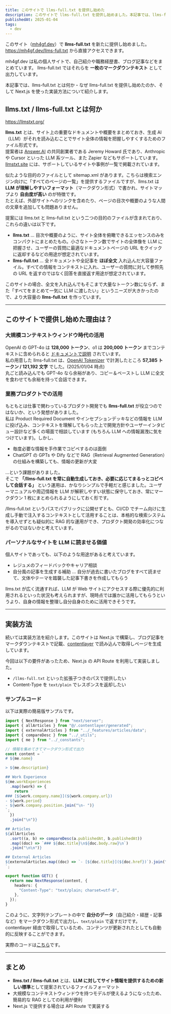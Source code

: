 ```yaml
---
title: このサイトで llms-full.txt を提供し始めた
description: このサイトで llms-full.txt を提供し始めました。本記事では、llms-full.txtとは何か・なぜllms-full.txtを提供し始めたのか、そして Next.js を使った実装方法について紹介します。
publishedAt: 2025-01-04
tags:
  - dev
---
```


このサイト（[mh4gf.dev](https://mh4gf.dev/)）で **llms-full.txt** を新たに提供し始めました。
https://mh4gf.dev/llms-full.txt から直接アクセスできます。

mh4gf.dev は私の個人サイトで、自己紹介や職務経歴書、ブログ記事などをまとめています。 llms-full.txt ではそれらを **一枚のマークダウンテキスト** として出力しています。

本記事では、llms-full.txt とは何か・なぜ llms-full.txt を提供し始めたのか、そして Next.js を使った実装方法について紹介します。

## llms.txt / llms-full.txt とは何か

https://llmstxt.org/

**llms.txt** とは、サイト上の重要なドキュメントや概要をまとめておき、生成 AI（LLM）がそれを読み込むことでサイト全体の情報を把握しやすくするためのファイル形式です。  
提案者は [Answer.AI](https://www.answer.ai/) の共同創業者である Jeremy Howard 氏であり、Anthropic や Cursor といった LLM 系ツール、また Zapier などもサポートしています。[llmstxt.site](https://llmstxt.site/) には、サポートしているサイトや事例が一覧で掲載されています。

似たような目的のファイルとして sitemap.xml があります。こちらは検索エンジン向けに「すべてのページの一覧」を提供するファイルですが、llms.txt は **LLM が理解しやすいフォーマット**（マークダウン形式）で書かれ、サイトマップより **自由度が高い** のが特徴です。  
たとえば、外部サイトへのリンクを含めたり、ページの目次や概要のような人間の文章を追加しても問題ありません。

提案には llms.txt と llms-full.txt という二つの目的のファイルが含まれており、これらの違いは以下です。

- **llms.txt** … 目次や概要のように、サイト全体を俯瞰できるエッセンスのみをコンパクトにまとめたもの。小さなトークン数でサイトの全体像を LLM に把握させ、ユーザーの質問に最適なドキュメントページの URL をクイックに返却するなどの用途が想定されています。
- **llms-full.txt** … 全ドキュメントや全記事を **ほぼ全文** 入れ込んだ大容量ファイル。すべての情報をコンテキストに入れ、ユーザーの質問に対して参照先の URL を返すのではなく回答を直接返す用途が想定されています。

このサイトの場合、全文を入れ込んでもそこまで大量なトークン数にならず、また「すべてをまとめて一気に LLM に渡したい」というニーズが大きかったので、より大容量の **llms-full.txt** を作っています。

---

## このサイトで提供し始めた理由は？

### 大規模コンテキストウィンドウ時代の活用

OpenAI の GPT-4o は **128,000 トークン**、o1 は **200,000 トークン** までコンテキストに含められると [ドキュメントで説明](https://platform.openai.com/docs/models#gpt-4o) されています。  
私の用意した llms-full.txt は、[OpenAI Tokenizer](https://platform.openai.com/tokenizer) で計測したところ **57,385 トークン / 121,192 文字** でした。(2025/01/04 時点)  
丸ごと読み込んでも GPT-4o なら余裕があり、コピー＆ペーストし LLM に全文を食わせても余裕を持って会話できます。

### 業務プロダクトでの活用

もともとは仕事で関わっているプロダクト開発でも **llms-full.txt** が役立つのではないか、という発想がありました。  
私は Product Required Document やインセプションデッキなどの情報を LLM に投げ込み、コンテキストを理解してもらった上で開発方針やユーザーインタビュー設計など多くの場面で相談しています (もちろん LLM への情報漏洩に気をつけています)。しかし、

- 毎度必要な情報を手作業でコピペするのは面倒
- ChatGPT の GPTs や Dify などで RAG（Retrieval Augmented Generation）の仕組みを構築しても、情報の更新が大変

…という課題がありました。  
そこで **「/llms-full.txt を常に自動生成しておき、必要に応じてまるっとコピペして会話する」** という運用は、かなりシンプルで手軽だと感じました。ユーザーマニュアルや周辺情報を LLM が解釈しやすい状態に保守しておき、常にマークダウン 1 枚にまとめられるようにしておく形です。

/llms-full.txt というパスでパブリックに公開せずとも、CI/CD でチーム向けに生成し手動で注入するコンテキストとして活用することは、本格的な検索システムを導入せずとも疑似的に RAG 的な運用ができ、プロダクト開発の効率化につながるのではないかと考えています。

### パーソナルなサイトを LLM に読ませる価値

個人サイトであっても、以下のような用途があると考えています。

- レジュメのフィードバックやキャリア相談
- 自分風の記事を生成する補助 ... 自分が過去に書いたブログをすべて読ませて、文体やテーマを踏襲した記事下書きを作成してもらう

llms.txt が広く流通すれば、LLM が Web サイトにアクセスする際に優先的に利用されるといった状況も考えられますが、現時点では誰かに活用してもらうというより、自身の情報を整理し自分自身のために活用できそうです。  

---

## 実装方法

続いては実装方法を紹介します。このサイトは Next.js で構築し、ブログ記事をマークダウンテキストで記載、[contentlayer](https://contentlayer.dev/) で読み込んで取得しページを生成しています。

今回は以下の要件があったため、Next.js の API Route を利用して実装しました。

- `/llms-full.txt` といった拡張子つきのパスで提供したい
- Content-Type を `text/plain` でレスポンスを返却したい

### サンプルコード

以下は実際の簡易版サンプルです。

```ts title="/app/llms-full.txt/route.ts"
import { NextResponse } from "next/server";
import { allArticles } from "@/.contentlayer/generated";
import { externalArticles } from "../_features/articles/data";
import { compareDesc } from "../_utils";
import { me } from "../_constants";

// 情報を集めてきてマークダウン形式で出力
const content = `
# ${me.name}

> ${me.description}

## Work Experience
${me.workExperiences
  .map((work) => {
    return `
### [${work.company.name}](${work.company.url})
- ${work.period}
- ${work.company.position.join("\n- ")}
`;
  })
  .join("\n")}

## Articles
${allArticles
  .sort((a, b) => compareDesc(a.publishedAt, b.publishedAt))
  .map((doc) => `### ${doc.title}\n${doc.body.raw}\n`)
  .join("\n\n")}

## External Articles
${externalArticles.map((doc) => `- [${doc.title}](${doc.href})`).join("\n")}
`;

export function GET() {
  return new NextResponse(content, {
    headers: {
      "Content-Type": "text/plain; charset=utf-8",
    },
  });
}
```

このように、文字列テンプレートの中で **自分のデータ**（自己紹介・経歴・記事など）をマークダウン形式で出力し、`text/plain` で返すだけです。contentlayer 経由で取得しているため、コンテンツが更新されたとしても自動的に反映することができます。

実際のコードは[こちら](https://github.com/MH4GF/mysite/blob/a781b2b1f7c0664194b35a1f65f7051f188bc995/app/llms-full.txt/route.ts)です。

---

## まとめ

- **llms.txt / llms-full.txt** とは、**LLM に対してサイト情報を提供するための新しい標準**として提案されているファイルフォーマット
- 大規模なコンテキストウィンドウを持つモデルが使えるようになったため、簡易的な RAG としての利用が便利
- Next.js で提供する場合は API Route で実装する
